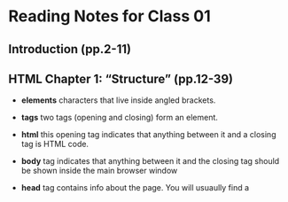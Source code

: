 # Reading Notes for Class 01

## Introduction (pp.2-11)

## HTML Chapter 1: “Structure” (pp.12-39)

- **elements** characters that live inside angled brackets. 
 
- **tags** two tags (opening and closing) form an element. 

- **html** this opening tag indicates that anything between it and a closing tag is HTML code. 

- **body** tag indicates that anything between it and the closing tag should be shown inside the main browser window

- **head** tag contains info about the page. You will usuaully find a <title> element inside the <head> element
	
- **title** the contents of this element are either shown in the top of the browser, or on the tab for that page. 
  
 
  
  
## HTML Chapter 8: “Extra Markup” (p.176-199)

- **comments** <!--insert comment here -->

- **id attribute** every HTML Element can carry that idea attribute. 
    It is used to uniquely identify the element from other elements on the page. It's value should start with the letter or an underscore It is important that no two elements on the same page have the same value for their ID attributes. 
    Giving an element a unique identity allows you to style it differently from any other instance of the same element on the page. For example, you might want to assign one paragraph within the page a different style from all of the other paragraphs.
    The ID attribute is known as a global attribute because it can be used on any element.
    
-**class attribute** Sometimes, rather than uniquely identifying one element within a document, he will wanna way to identify several elements as being different from the other elements on the page. For example, you might have some paragraphs of tax that contain information that is more important than others and want to distinguish it between these elements, or you might want to differentiate between links that point to other pages on your own site and links that point to external sites.

-**block elements** These are elements that appear on a new line in the browser window.
  
-**inline elements** Some elements will always appear to continue on the same line as their neighboring elements, these are known as inline elements.
  
-**div** this element allows you to group a set of elements together in one block level box. For example, you might create a <div> element to contain all of the elements for the header of your site, or you might create a <div> element to contain comments from visitors.

-**span element** the <span> element Acts like an in-line equivalent of the <div> element. It is used to: 1) Container section of text where there is no suitable element to differentiate it from its surrounding text. 2) Container number of in-line elements. The Most common reason why people use <span> Elements is so that they can control the appearance of the contents of these elements using CSS. 

-**iframe** <iframe>
Like a little window that has been cut into your page--and in that window you can see another page. 
	○ Example: 
		○ Embedded Google Maps
	○ <iframe> attributes:
		○ src: specifies the URL of the page to show in the frame
		○ height: specifies the heigh of the iframe in pixels. 
		○ width: specifies to the width of the iframe in pixels
- Scrolling: not supported in HTML5, indicates whether the iframe should have scrollbars.
- Frameborder:  also not supported in HTML5, indicates whether the iframe should have a border or not. 0 = no, 1 = yes.
- Seamless: applied to an iframe where scrollbars are not desired. 
	○ Does not need a value
	○ Authors commonly give it a value of seamless
  
- **meta** <meta>
	○ Lives inside the <head> element and contains info about the page
	○ Not visible to users, tells search engines about the page, who created it, and whether or not it is time sensitive (can expire).
	○ Empty element (does not have a closing tag).
	○ Most common attributes are name and content attributes, name attribute is the property you are setting, and the value of the content attribute is the value that you want to give this property. 
	○ **Description** used by search engines to understand what the page is about, should be limited to 155 characters. 
		○ <meta name="description"
			□ Content="An Essay on Installation Art" />
	○ Keywords: contains a list of comma-separated words that a user might search on to find the page, this no longer has any noticeable affect on how search engines index your site. 
	○ Robots: indicates whether a search engine should add this page to their search results. 
		○ "no index" = page should not be added.
		○ "no follow" = should add but not any pages it’s linked to.
			□ <meta name="robots"
				® Content="no follow" />
	○ <meta> element also uses the http-equiv and content attributes in pairs
		○ Author: defines the author of the page
		○ Pragma: prevents the browser from caching the page
		○ Expires: because browsers often cache the content of the page, the expires option can be used to indicate when the page should expire (and no longer be cached). Date must be specified in the format shown: Fri, 04 Apr 2014 23:59:59 GMT"
	○ Escape characters: <, >, &, ", ',',", X, etc. (page 194)
	○ <aside>
		- Inside <article>
			□ Should contain info that is related to the article but not essential to its meaning.
			□ Example: a pullquote or glossary might be considered as an aside to the article it relates to.
		- Outside <article>
			□ Acts as a container for content that is related to the entire page
			□ Example: it might contain links to other sections of the site, a list of recent posts, a search box, or recent tweets by the author.
	○ <figure>
		○ Used to contain any content that is referenced from the main flow of an article (not just images)
		○ Examples:
			□ Images
			□ Videos
			□ Graphs
			□ Diagrams
			□ Code samples
			□ Text that supports the main body of an article


## HTML Chapter 17: “HTML5 Layout” (pp.428-451)
-**article** <article> element acts as a container for any section of a page that could stand alone and potentially be syndicated.
  
-**aside** <aside> element has two purposes, depending on whether it is inside an <article> element or not.When it's used inside an <article> element, it should contain info that is related to the article but not essential for its overall meaning. For example, a pullquote or glossary might be consider as an aside to the article it relates to. When it's used outside of an <article> element, it acts as a container for content that i srelated to the entire page. (436)
  
-**section** <section> element groups related content together, and typically each section would have its own heading.

-**hgroup** <hgroup> element is used to group together a set of one or more <h1> through <h6> elments. 
  
-**figure** <figure> It can be used to contain any contact that is referenced from the main flow of an article. The figure element should also contain a <figcaption> Element which provides a text description for the content of the figure element. In this example, you can see a figure has been added inside the article element. Page 439.


## HTML Chapter 18: “Process & Design” (pp.452-475)

## Questions to ask when building a site

-**who is the site for?**
-**why people visit your site?**
-**what your visitors are trying to achieve?**
-**what information your vistitors need**
-**how often people will visit your site**

-**site maps** the aim is to create a diagram of the pages that will be used to structure the site.

-**visual hierarchy** refers to the order in which your eyes perceive what they see. It is created by adding visual contrast between the items being displayed. Items with higher contrast are recognized and processed first. 

